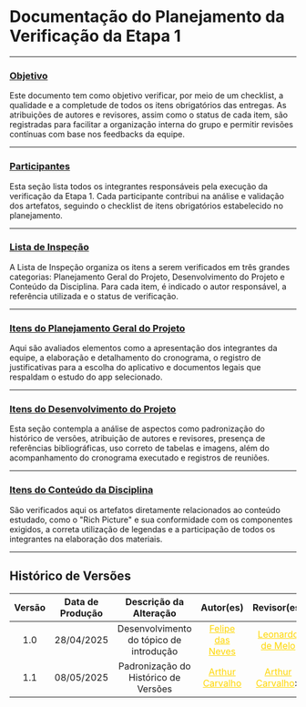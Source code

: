 # Documentação do Planejamento da Verificação da Etapa 1
---

### [Objetivo](#objetivo)

Este documento tem como objetivo verificar, por meio de um checklist, a qualidade e a completude de todos os itens obrigatórios das entregas. As atribuições de autores e revisores, assim como o status de cada item, são registradas para facilitar a organização interna do grupo e permitir revisões contínuas com base nos feedbacks da equipe.

---

### [Participantes](documento-verificacao-grupo.md)

Esta seção lista todos os integrantes responsáveis pela execução da verificação da Etapa 1. Cada participante contribui na análise e validação dos artefatos, seguindo o checklist de itens obrigatórios estabelecido no planejamento.

---

### [Lista de Inspeção](documento-verificacao-grupo.md)

A Lista de Inspeção organiza os itens a serem verificados em três grandes categorias: Planejamento Geral do Projeto, Desenvolvimento do Projeto e Conteúdo da Disciplina. Para cada item, é indicado o autor responsável, a referência utilizada e o status de verificação.

---

### [Itens do Planejamento Geral do Projeto](documento-verificacao-grupo.md)

Aqui são avaliados elementos como a apresentação dos integrantes da equipe, a elaboração e detalhamento do cronograma, o registro de justificativas para a escolha do aplicativo e documentos legais que respaldam o estudo do app selecionado.

---

### [Itens do Desenvolvimento do Projeto](documento-verificacao-grupo.md)

Esta seção contempla a análise de aspectos como padronização do histórico de versões, atribuição de autores e revisores, presença de referências bibliográficas, uso correto de tabelas e imagens, além do acompanhamento do cronograma executado e registros de reuniões.

---

### [Itens do Conteúdo da Disciplina](documento-verificacao-grupo.md)

São verificados aqui os artefatos diretamente relacionados ao conteúdo estudado, como o "Rich Picture" e sua conformidade com os componentes exigidos, a correta utilização de legendas e a participação de todos os integrantes na elaboração dos materiais.

---

## Histórico de Versões

| Versão | Data de Produção | Descrição da Alteração | Autor(es) | Revisor(es) | Data de Revisão |
|:------:|:----------------:|:----------------------:|:---------:|:-----------:|:--------------:|
| 1.0 | 28/04/2025 | Desenvolvimento do tópico de introdução |<a style="color:gold;" href="https://github.com/FelipeFreire-gf" target="_blank">Felipe das Neves</a> |<a style="color:gold;" href="https://github.com/leozinlima" target="_blank">Leonardo de Melo</a> | 28/04/2025 |
| 1.1 | 08/05/2025| Padronização do Histórico de Versões| <a style="color:gold;" href="https://github.com/arthurlleite" target="_blank">Arthur Carvalho</a>| <a style="color:gold;" href="https://github.com/arthurlleite" target="_blank">Arthur Carvalho</a>>| 08/05/2025|


